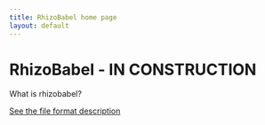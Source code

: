 ```yaml
---
title: RhizoBabel home page
layout: default
---
```



RhizoBabel - IN CONSTRUCTION
============================


What is rhizobabel?


[See the file format description](format)
